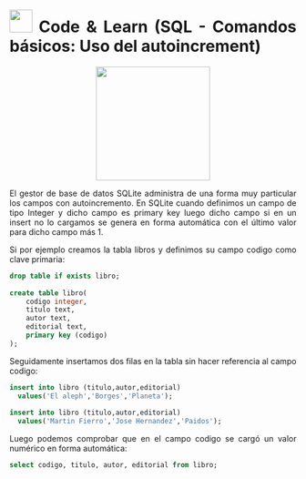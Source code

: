 <div align="justify">

# <img src=../../../../images/coding-book.png width="40"> Code & Learn (SQL - Comandos básicos: Uso del autoincrement)

<div align="center">
<img src="https://www.comunidadbaratz.com/wp-content/uploads/Sabes-cuales-son-los-libros-mas-vendidos-de-2017-a-traves-de-Internet-en-Espana.jpg" width="200px"/>
</div>

El gestor de base de datos SQLite administra de una forma muy particular los campos con autoincremento. En SQLite cuando definimos un campo de tipo Integer y dicho campo es primary key luego dicho campo si en un insert no lo cargamos se genera en forma automática con el último valor para dicho campo más 1.

Si por ejemplo creamos la tabla libros y definimos su campo codigo como clave primaria:

```sql
drop table if exists libro;
 
create table libro(
	codigo integer,
	titulo text,
	autor text,
	editorial text,
	primary key (codigo)
);
```

Seguidamente insertamos dos filas en la tabla sin hacer referencia al campo codigo:

```sql
insert into libro (titulo,autor,editorial)
  values('El aleph','Borges','Planeta');
  
insert into libro (titulo,autor,editorial)
  values('Martin Fierro','Jose Hernandez','Paidos'); 

```

Luego podemos comprobar que en el campo codigo se cargó un valor numérico en forma automática:

```sql
select codigo, titulo, autor, editorial from libro;
```


</div>
